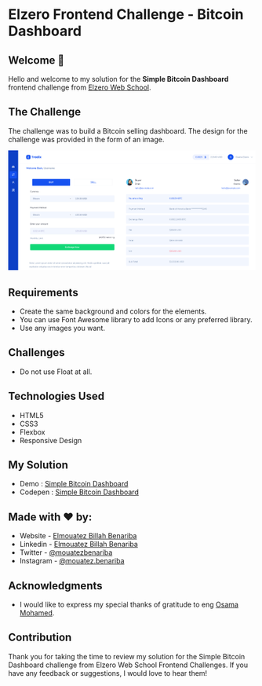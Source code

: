 # Elzero Frontend Challenge - Bitcoin Dashboard

## Welcome 👋

Hello and welcome to my solution for the **Simple Bitcoin Dashboard** frontend challenge from [Elzero Web School](https://elzero.org/category/challenges/front-end-challenges/).

## The Challenge

The challenge was to build a Bitcoin selling dashboard. The design for the challenge was provided in the form of an image.

![Bitcoin Dashboard Challenge](images/frontend-task-simple-bitcoin-dashboard.png)

## Requirements

- Create the same background and colors for the elements.
- You can use Font Awesome library to add Icons or any preferred library.
- Use any images you want.

## Challenges

- Do not use Float at all.

## Technologies Used

- HTML5
- CSS3
- Flexbox
- Responsive Design

## My Solution

- Demo : [Simple Bitcoin Dashboard](https://mouatezbenariba.github.io/Elzero-Frontend-Challenges/bitcoin-dashboard/)
- Codepen : [Simple Bitcoin Dashboard](https://codepen.io/mouatezbenariba/pen/vYdXaRw)

## Made with ❤ by:

- Website - [Elmouatez Billah Benariba](https://www.mouatezbenariba.me/)
- Linkedin - [Elmouatez Billah Benariba](https://www.linkedin.com/in/mouatezbenariba/)
- Twitter - [@mouatezbenariba](https://twitter.com/mouatezbenariba)
- Instagram - [@mouatez.benariba](https://www.instagram.com/mouatez.benariba/)

## Acknowledgments

- I would like to express my special thanks of gratitude to eng [Osama Mohamed](https://github.com/OsamaElzero).

## Contribution

Thank you for taking the time to review my solution for the Simple Bitcoin Dashboard challenge from Elzero Web School Frontend Challenges. If you have any feedback or suggestions, I would love to hear them!
